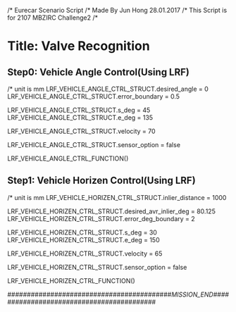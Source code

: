/* Eurecar Scenario Script 
/* Made By Jun Hong 28.01.2017
/* This Script is for 2107 MBZIRC Challenge2
/*

# Title: Valve Recognition

## Step0: Vehicle Angle Control(Using LRF)
/* unit is mm
LRF_VEHICLE_ANGLE_CTRL_STRUCT.desired_angle = 0
LRF_VEHICLE_ANGLE_CTRL_STRUCT.error_boundary = 0.5

LRF_VEHICLE_ANGLE_CTRL_STRUCT.s_deg = 45
LRF_VEHICLE_ANGLE_CTRL_STRUCT.e_deg = 135

LRF_VEHICLE_ANGLE_CTRL_STRUCT.velocity = 70

LRF_VEHICLE_ANGLE_CTRL_STRUCT.sensor_option = false

LRF_VEHICLE_ANGLE_CTRL_FUNCTION()

## Step1: Vehicle Horizen Control(Using LRF)
/* unit is mm
LRF_VEHICLE_HORIZEN_CTRL_STRUCT.inlier_distance = 1000

LRF_VEHICLE_HORIZEN_CTRL_STRUCT.desired_avr_inlier_deg = 80.125
LRF_VEHICLE_HORIZEN_CTRL_STRUCT.error_deg_boundary = 2

LRF_VEHICLE_HORIZEN_CTRL_STRUCT.s_deg = 30
LRF_VEHICLE_HORIZEN_CTRL_STRUCT.e_deg = 150


LRF_VEHICLE_HORIZEN_CTRL_STRUCT.velocity = 65

LRF_VEHICLE_HORIZEN_CTRL_STRUCT.sensor_option = false

LRF_VEHICLE_HORIZEN_CTRL_FUNCTION()


##########################################_MISSION_END_##########################################
